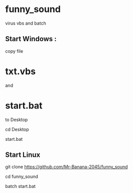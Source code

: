 # funny_sound
virus vbs and batch

## Start Windows :

copy file <h1>txt.vbs</h1> and <h1>start.bat</h1> to Desktop

cd Desktop

start.bat

## Start Linux

git clone https://github.com/Mr-Banana-2045/funny_sound

cd funny_sound

batch start.bat
